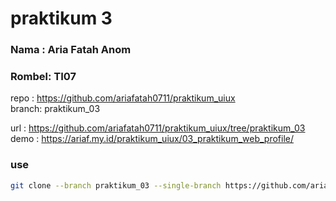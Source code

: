 # praktikum 3
### Nama  : Aria Fatah Anom
### Rombel: TI07

repo  : https://github.com/ariafatah0711/praktikum_uiux \
branch: praktikum_03

url   : https://github.com/ariafatah0711/praktikum_uiux/tree/praktikum_03 \
demo  : https://ariaf.my.id/praktikum_uiux/03_praktikum_web_profile/

### use
```bash
git clone --branch praktikum_03 --single-branch https://github.com/ariafatah0711/praktikum_uiux.git praktikum_03_aria
```
